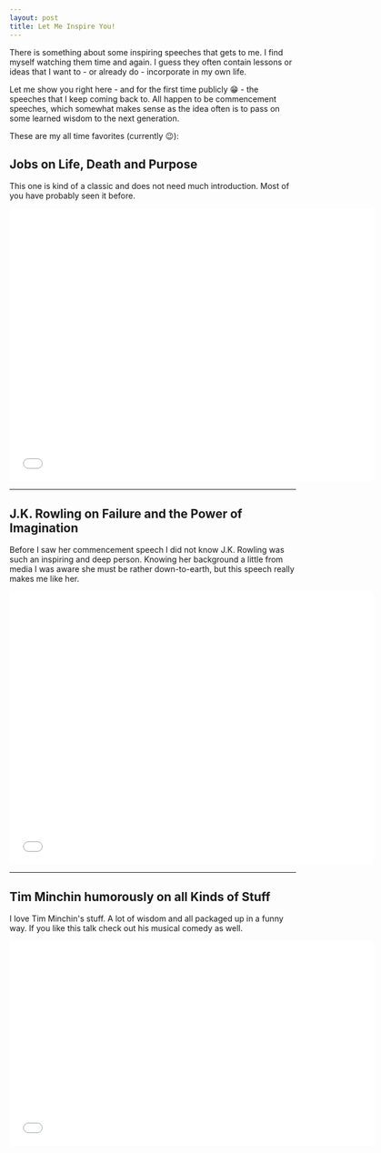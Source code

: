 ```yaml
---
layout: post
title: Let Me Inspire You!
---
```


There is something about some inspiring speeches that gets to me. I find myself watching them time and again. I guess they often contain lessons or ideas that I want to - or already do - incorporate in my own life.


Let me show you right here -  and for the first time publicly :grin: - the speeches that I keep coming back to. All happen to be commencement speeches, which somewhat makes sense as the idea often is to pass on some learned wisdom to the next generation. 

These are my all time favorites (currently :wink:):

## Jobs on Life, Death and Purpose

This one is kind of a classic and does not need much introduction. Most of you have probably seen it before.

<iframe class="youtube_video" width="640" height="480" src="//www.youtube.com/embed/UF8uR6Z6KLc?rel=0" frameborder="0" allowfullscreen></iframe>

---

## J.K. Rowling on Failure and the Power of Imagination

Before I saw her commencement speech I did not know J.K. Rowling was such an inspiring and deep person. Knowing her background a little from media I was aware she must be rather down-to-earth, but this speech really makes me like her.

<iframe class="youtube_video" width="640" height="480" src="//www.youtube.com/embed/wHGqp8lz36c?rel=0" frameborder="0" allowfullscreen></iframe>

---

## Tim Minchin humorously on all Kinds of Stuff

I love Tim Minchin's stuff. A lot of wisdom and all packaged up in a funny way. If you like this talk check out his musical comedy as well.

<iframe class="youtube_video" width="640" height="360" src="//www.youtube.com/embed/yoEezZD71sc?rel=0" frameborder="0" allowfullscreen></iframe>
